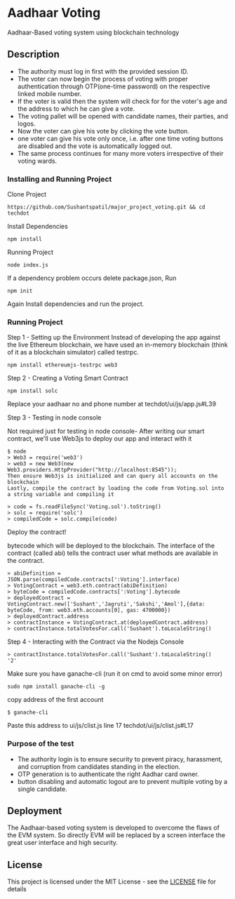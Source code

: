 # Aadhaar Voting
Aadhaar-Based voting system using blockchain technology

## Description

* The authority must log in first with the provided session ID.
* The voter can now begin the process of voting with proper authentication through OTP(one-time password) on the respective linked mobile number.
* If the voter is valid then the system will check for for the voter's age and the address to which he can give a vote.
* The voting pallet will be opened with  candidate names, their parties, and logos.
* Now the voter can give his vote by clicking the vote button.
* one voter can give his vote only once, i.e. after one time voting buttons are disabled and the vote is automatically logged out.
* The same process continues for many more voters irrespective of their voting wards.

### Installing and Running Project

Clone Project
```
https://github.com/Sushantspatil/major_project_voting.git && cd techdot
```
Install Dependencies
```
npm install
```
Running Project
```
node index.js
```
If a dependency problem occurs delete package.json, Run
```
npm init
```
Again Install dependencies and run the project.


### Running Project
Step 1 - Setting up the Environment
Instead of developing the app against the live Ethereum blockchain, we have used an in-memory blockchain (think of it as a blockchain simulator) called testrpc.

```
npm install ethereumjs-testrpc web3
```

Step 2 - Creating a Voting Smart Contract

```
npm install solc
```

Replace your aadhaar no and phone number at techdot/ui/js/app.js#L39

Step 3 - Testing in node console

Not required just for testing in node console-
After writing our smart contract, we'll use Web3js to deploy our app and interact with it
```
$ node
> Web3 = require('web3')
> web3 = new Web3(new Web3.providers.HttpProvider("http://localhost:8545"));
Then ensure Web3js is initialized and can query all accounts on the blockchain
Lastly, compile the contract by loading the code from Voting.sol into a string variable and compiling it

> code = fs.readFileSync('Voting.sol').toString()
> solc = require('solc')
> compiledCode = solc.compile(code)
```
Deploy the contract!

bytecode which will be deployed to the blockchain.
The interface of the contract (called abi) tells the contract user what methods are available in the contract.

```
> abiDefinition = JSON.parse(compiledCode.contracts[':Voting'].interface)
> VotingContract = web3.eth.contract(abiDefinition)
> byteCode = compiledCode.contracts[':Voting'].bytecode
> deployedContract = VotingContract.new(['Sushant','Jagruti','Sakshi','Amol'],{data: byteCode, from: web3.eth.accounts[0], gas: 4700000})
> deployedContract.address
> contractInstance = VotingContract.at(deployedContract.address)
> contractInstance.totalVotesFor.call('Sushant').toLocaleString()
```

Step 4 - Interacting with the Contract via the Nodejs Console
```
> contractInstance.totalVotesFor.call('Sushant').toLocaleString()
'2'
```


Make sure you have ganache-cli (run it on cmd to avoid some minor error)
```
sudo npm install ganache-cli -g
```
copy address of the first account
```
$ ganache-cli
```
Paste this address to 
ui/js/clist.js line 17
techdot/ui/js/clist.js#L17


### Purpose of the test

 * The authority login is to ensure security to prevent piracy, harassment, and corruption from candidates standing in the election.
 * OTP generation is to authenticate the right Aadhar card owner.
 * button disabling and automatic logout are to prevent multiple voting by a single candidate. 



## Deployment

The Aadhaar-based voting system is developed to overcome the flaws of the EVM system. So directly EVM will be replaced by a screen interface the great user interface and high security.


## License

This project is licensed under the MIT License - see the [LICENSE](LICENSE) file for details
